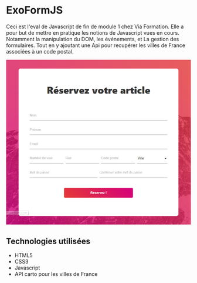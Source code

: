 # ExoFormJS

Ceci est l'eval de Javascript de fin de module 1 chez Via Formation.
Elle a pour but de mettre en pratique les notions de Javascript vues en cours.
Notamment la manipulation du DOM, les événements, et La gestion des formulaires.
Tout en y ajoutant une Api pour recupérer les villes de France associées à un code postal.

![ExoFormJS](./screen.png)

## Technologies utilisées

- HTML5
- CSS3
- Javascript
- API carto pour les villes de France

